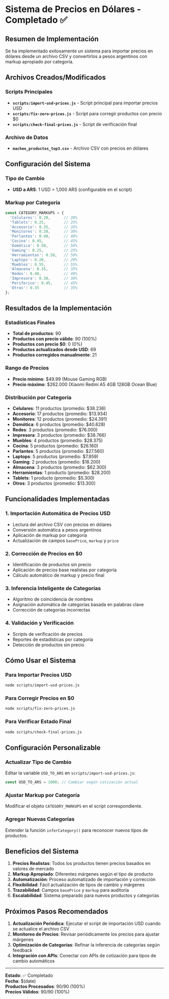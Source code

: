 # Sistema de Precios en Dólares - Completado ✅

## Resumen de Implementación

Se ha implementado exitosamente un sistema para importar precios en dólares desde un archivo CSV y convertirlos a pesos argentinos con markup apropiado por categoría.

## Archivos Creados/Modificados

### Scripts Principales
- **`scripts/import-usd-prices.js`** - Script principal para importar precios USD
- **`scripts/fix-zero-prices.js`** - Script para corregir productos con precio $0
- **`scripts/check-final-prices.js`** - Script de verificación final

### Archivo de Datos
- **`macheo_productos_top3.csv`** - Archivo CSV con precios en dólares

## Configuración del Sistema

### Tipo de Cambio
- **USD a ARS**: 1 USD = 1,000 ARS (configurable en el script)

### Markup por Categoría
```javascript
const CATEGORY_MARKUPS = {
  'Celulares': 0.20,      // 20%
  'Tablets': 0.25,        // 25%
  'Accesorio': 0.35,      // 35%
  'Monitores': 0.30,      // 30%
  'Parlantes': 0.40,      // 40%
  'Cocina': 0.45,         // 45%
  'Domótica': 0.50,       // 50%
  'Gaming': 0.25,         // 25%
  'Herramientas': 0.50,   // 50%
  'Laptops': 0.20,        // 20%
  'Muebles': 0.55,        // 55%
  'Almacena': 0.35,       // 35%
  'Redes': 0.40,          // 40%
  'Impresora': 0.30,      // 30%
  'Periferico': 0.45,     // 45%
  'Otros': 0.35           // 35%
};
```

## Resultados de la Implementación

### Estadísticas Finales
- **Total de productos**: 90
- **Productos con precio válido**: 90 (100%)
- **Productos con precio $0**: 0 (0%)
- **Productos actualizados desde USD**: 69
- **Productos corregidos manualmente**: 21

### Rango de Precios
- **Precio mínimo**: $49.99 (Mouse Gaming RGB)
- **Precio máximo**: $262.000 (Xiaomi Redmi A5 4GB 128GB Ocean Blue)

### Distribución por Categoría
- **Celulares**: 11 productos (promedio: $38.236)
- **Accesorio**: 17 productos (promedio: $13.934)
- **Monitores**: 12 productos (promedio: $24.391)
- **Domótica**: 6 productos (promedio: $40.628)
- **Redes**: 3 productos (promedio: $76.000)
- **Impresora**: 3 productos (promedio: $38.766)
- **Muebles**: 4 productos (promedio: $28.375)
- **Cocina**: 5 productos (promedio: $26.160)
- **Parlantes**: 5 productos (promedio: $27.560)
- **Laptops**: 5 productos (promedio: $7.959)
- **Gaming**: 2 productos (promedio: $18.200)
- **Almacena**: 3 productos (promedio: $62.300)
- **Herramientas**: 1 producto (promedio: $28.200)
- **Tablets**: 1 producto (promedio: $5.300)
- **Otros**: 3 productos (promedio: $13.300)

## Funcionalidades Implementadas

### 1. Importación Automática de Precios USD
- Lectura del archivo CSV con precios en dólares
- Conversión automática a pesos argentinos
- Aplicación de markup por categoría
- Actualización de campos `basePrice`, `markup` y `price`

### 2. Corrección de Precios en $0
- Identificación de productos sin precio
- Aplicación de precios base realistas por categoría
- Cálculo automático de markup y precio final

### 3. Inferencia Inteligente de Categorías
- Algoritmo de coincidencia de nombres
- Asignación automática de categorías basada en palabras clave
- Corrección de categorías incorrectas

### 4. Validación y Verificación
- Scripts de verificación de precios
- Reportes de estadísticas por categoría
- Detección de productos sin precio

## Cómo Usar el Sistema

### Para Importar Precios USD
```bash
node scripts/import-usd-prices.js
```

### Para Corregir Precios en $0
```bash
node scripts/fix-zero-prices.js
```

### Para Verificar Estado Final
```bash
node scripts/check-final-prices.js
```

## Configuración Personalizable

### Actualizar Tipo de Cambio
Editar la variable `USD_TO_ARS` en `scripts/import-usd-prices.js`:
```javascript
const USD_TO_ARS = 1000; // Cambiar según cotización actual
```

### Ajustar Markup por Categoría
Modificar el objeto `CATEGORY_MARKUPS` en el script correspondiente.

### Agregar Nuevas Categorías
Extender la función `inferCategory()` para reconocer nuevos tipos de productos.

## Beneficios del Sistema

1. **Precios Realistas**: Todos los productos tienen precios basados en valores de mercado
2. **Markup Apropiado**: Diferentes márgenes según el tipo de producto
3. **Automatización**: Proceso automatizado de importación y corrección
4. **Flexibilidad**: Fácil actualización de tipos de cambio y márgenes
5. **Trazabilidad**: Campos `basePrice` y `markup` para auditoría
6. **Escalabilidad**: Sistema preparado para nuevos productos y categorías

## Próximos Pasos Recomendados

1. **Actualización Periódica**: Ejecutar el script de importación USD cuando se actualice el archivo CSV
2. **Monitoreo de Precios**: Revisar periódicamente los precios para ajustar márgenes
3. **Optimización de Categorías**: Refinar la inferencia de categorías según feedback
4. **Integración con APIs**: Conectar con APIs de cotización para tipos de cambio automáticos

---

**Estado**: ✅ Completado  
**Fecha**: $(date)  
**Productos Procesados**: 90/90 (100%)  
**Precios Válidos**: 90/90 (100%)
